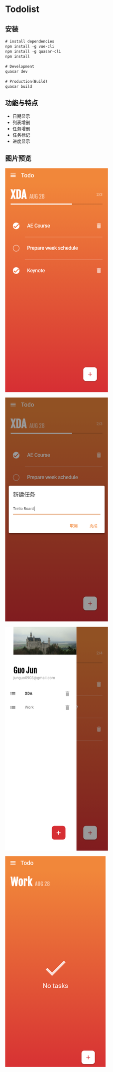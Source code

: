 # Todolist

## 安装

```
# install dependencies
npm install -g vue-cli
npm install -g quasar-cli
npm install

# Development
quasar dev

# Production(Build)
quasar build
```

## 功能与特点

- 日期显示
- 列表增删
- 任务增删
- 任务标记
- 进度显示

## 图片预览
![01](https://github.com/MidiJun/Todolist/blob/master/displaypic/01.png)

![02](https://github.com/MidiJun/Todolist/blob/master/displaypic/02.png)

![03](https://github.com/MidiJun/Todolist/blob/master/displaypic/03.png)

![04](https://github.com/MidiJun/Todolist/blob/master/displaypic/04.png)
